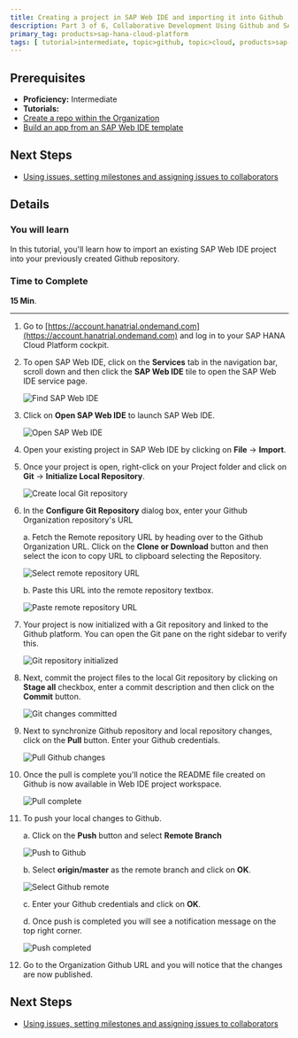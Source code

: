 ```yaml
---
title: Creating a project in SAP Web IDE and importing it into Github
description: Part 3 of 6, Collaborative Development Using Github and SAP Web IDE
primary_tag: products>sap-hana-cloud-platform
tags: [ tutorial>intermediate, topic>github, topic>cloud, products>sap-hana, products>sap-web-ide, products>sap-hana-cloud-platform ]
---
```

## Prerequisites  
 - **Proficiency:** Intermediate
 - **Tutorials:** 
  - [Create a repo within the Organization](http://go.sap.com/developer/tutorials/webide-github-create-git-repo.html)
  - [Build an app from an SAP Web IDE template](http://go.sap.com/developer/tutorials/hcp-template-mobile-web-app.html)

## Next Steps
 - [Using issues, setting milestones and assigning issues to collaborators](http://go.sap.com/developer/tutorials/webide-github-issues-milestones.html)

## Details
### You will learn  
In this tutorial, you'll learn how to import an existing SAP Web IDE project into your previously created Github repository.

### Time to Complete
**15 Min**.

---

1. Go to [https://account.hanatrial.ondemand.com](https://account.hanatrial.ondemand.com) and log in to your SAP HANA Cloud Platform cockpit.

2. To open SAP Web IDE, click on the **Services** tab in the navigation bar, scroll down and then click the **SAP Web IDE** tile to open the SAP Web IDE service page.

    ![Find SAP Web IDE](p3_2.png)

3. Click on **Open SAP Web IDE** to launch SAP Web IDE.

    ![Open SAP Web IDE](p3_3.png)

4. Open your existing project in SAP Web IDE by clicking on **File** &rarr; **Import**.

5. Once your project is open, right-click on your Project folder and click on **Git** &rarr; **Initialize Local Repository**.

    ![Create local Git repository](p3_5.png)

6. In the **Configure Git Repository** dialog box, enter your Github Organization repository's URL

    a. Fetch the Remote repository URL by heading over to the Github Organization URL. Click on the **Clone or Download** button and then select the icon to copy URL to clipboard selecting the Repository.

    ![Select remote repository URL](p3_6a.png)

    b. Paste this URL into the remote repository textbox.

    ![Paste remote repository URL](p3_6b.png)

7. Your project is now initialized with a Git repository and linked to the Github platform. You can open the Git pane on the right sidebar to verify this.

    ![Git repository initialized](p3_7.png)

8. Next, commit the project files to the local Git repository by clicking on **Stage all** checkbox, enter a commit description and then click on the **Commit** button.

    ![Git changes committed](p3_8.png)
  
9. Next to synchronize Github repository and local repository changes, click on the **Pull** button. Enter your Github credentials.

    ![Pull Github changes](p3_9.png)

10. Once the pull is complete you'll notice the README file created on Github is now available in Web IDE project workspace.

    ![Pull complete](p3_10.png)

11. To push your local changes to Github.

    a. Click on the **Push** button and select **Remote Branch**

    ![Push to Github](p3_11a.png)

    b. Select **origin/master** as the remote branch and click on **OK**.

    ![Select Github remote](p3_11b.png)

    c. Enter your Github credentials and click on **OK**.

    d. Once push is completed you will see a notification message on the top right corner.

    ![Push completed](p3_11d.png)

12. Go to the Organization Github URL and you will notice that the changes are now published.


## Next Steps
 - [Using issues, setting milestones and assigning issues to collaborators](http://go.sap.com/developer/tutorials/webide-github-issues-milestones.html)
